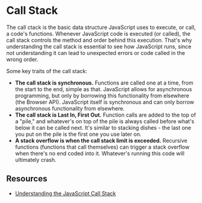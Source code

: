 # Call Stack

The call ctack is the basic data structure JavaScript uses to execute, or call, a code's functions. Whenever JavaScript code is executed (or called), the call stack controls the method and order behind this execution. That's why understanding the call stack is essential to see how JavaScript runs, since not understanding it can lead to unexpected errors or code called in the wrong order.

Some key traits of the call stack:

* **The call stack is synchronous.** Functions are called one at a time, from the start to the end, simple as that. JavaScript allows for asynchronous programming, but only by borrowing this functionality from elsewhere (the Browser API). JavaScript itself is synchronous and can only borrow asynchronous functionality from elsewhere.
* **The call stack is Last In, First Out.** Function calls are added to the top of a "pile," and whatever's on top of the pile is always called before what's below it can be called next. It's similar to stacking dishes - the last one you put on the pile is the first one you use later on.
* **A stack overflow is when the call stack limit is exceeded.** Recursive functions (functions that call themselves) can trigger a stack overflow when there's no end coded into it. Whatever's running this code will ultimately crash.

## Resources

* [Understanding the JavaScript Call Stack](https://medium.freecodecamp.org/understanding-the-javascript-call-stack-861e41ae61d4)
